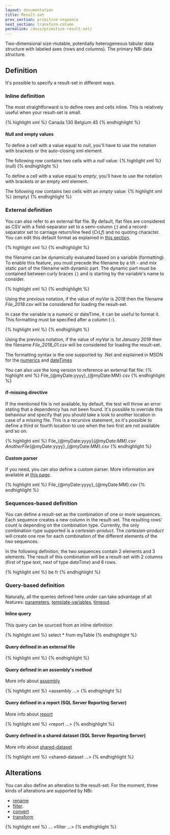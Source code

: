 ```yaml
---
layout: documentation
title: Result-set
prev_section: primitive-sequence
next_section: transform-column
permalink: /docs/primitive-result-set/
---
```

Two-dimensional size-mutable, potentially heterogeneous tabular data structure with labeled axes (rows and columns). The primary NBi data structure.

## Definition

It's possible to specify a result-set in different ways.

### Inline definition

The most straightforward is to define rows and cells inline. This is relatively useful when your result-set is small.

{% highlight xml %}
<result-set>
  <row>
    <cell>Canada</cell>
    <cell>130</cell>
  </row>
  <row>
    <cell>Belgium</cell>
    <cell>45</cell>
  </row>
</result-set>
{% endhighlight %}

#### Null and empty values

To define a cell with a value equal to *null*, you'll have to use the notation with brackets or the auto-closing xml element.

The following row contains two cells with a *null* value:
{% highlight xml %}
<row>
  <cell>(null)</cell>
  <cell/>
</row>
{% endhighlight %}

To define a cell with a value equal to *empty*, you'll have to use the notation with brackets or an empty xml element.

The following row contains two cells with an *empty* value:
{% highlight xml %}
<row>
  <cell>(empty)</cell>
  <cell></cell>
</row>
{% endhighlight %}

### External definition

You can also refer to an external flat file. By default, flat files are considered as CSV with a field-separator set to a semi-column (*;*) and a record-separator set to carriage return/line feed (*CrLf*) and no quoting character. You can edit this default format as explained in [this section](../config-profile-csv/).

{% highlight xml %}
<result-set file="myFile.csv"/>
{% endhighlight %}

the filename can be dynamically evaluated based on a variable (formatting). To enable this feature, you must precede the filename by a tilt ```~``` and mix static part of the filename with dynamic part. The dynamic part must be contained between curly braces ```{}``` and is starting by the variable's name to consider.

{% highlight xml %}
<result-set file="File_{@myVar}.csv"/>
{% endhighlight %}

Using the previous notation, if the value of *myVar* is *2018* then the filename *File_2018.csv* will be considered for loading the result-set.

In case the variable is a numeric or dateTime, it can be useful to format it. This formatting must be specified after a column (```:```).

{% highlight xml %}
<result-set file="File_{@myDate:yyyy}_{@myDate:MM}.csv"/>
{% endhighlight %}

Using the previous notation, if the value of *myVar* is *1st January 2018* then the filename *File_2018_01.csv* will be considered for loading the result-set.

The formatting syntax is the one supported by .Net and explained in MSDN for the [numerics](https://docs.microsoft.com/en-us/dotnet/standard/base-types/custom-numeric-format-strings) and [dateTimes](https://docs.microsoft.com/en-us/dotnet/standard/base-types/custom-date-and-time-format-strings)

You can also use the long version to reference an external flat file:
{% highlight xml %}
<result-set>
  <file>
    <path>File_{@myDate:yyyy}_{@myDate:MM}.csv</path>
  </file>
</result-set>
{% endhighlight %}

#### if-missing directive

If the mentioned file is not available, by default, the test will throw an error stating that a dependency has not been found. It's possible to override this behaviour and specify that you should take a look to another location in case of a missing file. This is a recursive statement, so it's possible to define a third or fourth location to use when the two first are not available and so on.

{% highlight xml %}
<result-set>
  <file>
    <path>File_{@myDate:yyyy}_{@myDate:MM}.csv</path>
    <if-missing>
      <file>
        <path>AnotherFile_{@myDate:yyyy}_{@myDate:MM}.csv</path>
      </file>
    </if-missing>
  </file>
</result-set>
{% endhighlight %}

#### Custom parser

If you need, you can also define a custom parser. More information are available at [this page](../extension-flatfile/).

{% highlight xml %}
<result-set>
  <file>
    <path>File_{@myDate:yyyy}_{@myDate:MM}.csv</path>
    <parser name="opendata"/>
  </file>
</result-set>
{% endhighlight %}

### Sequences-based definition

You can define a result-set as the combination of one or more sequences. Each sequence creates a new column in the result-set. The resulting rows' count is depending on the combination type. Currently, the only combination-type supported is a *cartesian-product*. The *cartesian-product* will create one row for each combination of the different elements of the two sequences.

In the following definition, the two sequences contain 2 elements and 3 elements. The result of this combination will be a result-set with 2 columns (first of type *text*, next of type *dateTime*) and 6 rows.

{% highlight xml %}
<result-set>
  <sequences-combination operation="cartesian-product">
    <sequence type="text">
      <item>be</item>
      <item>fr</item>
    </sequence>
    <sequence type="dateTime">
      <loop-sentinel seed="2015-01-01" terminal="2017-01-01" step="1 year"/>
    </sequence>
  </sequences-combination>
</result-set>
{% endhighlight %}

### Query-based definition

Naturally, all the queries defined here under can take advantage of all features: [parameters](../query-parameter), [template-variables](../query-template), [timeout](../query-timeout).

#### Inline query

This query can be sourced from an inline definition

{% highlight xml %}
<result-set>
  <query>
    select * from myTable
  </query>
<result-set>
{% endhighlight %}

#### Query defined in an external file

{% highlight xml %}
<result-set>
  <query file="myQuery.sql"/>
<result-set>
{% endhighlight %}

#### Query defined in an assembly's method

More info about [assembly](../docs/query-assembly)

{% highlight xml %}
<result-set>
  <query>
    <assembly ...>
  <query>
<result-set>
{% endhighlight %}

#### Query defined in a report (SQL Server Reporting Server)

More info about [report](../docs/query-report#dataset)

{% highlight xml %}
<result-set>
  <query>
    <report ...>
  <query>
<result-set>
{% endhighlight %}

#### Query defined in a shared dataset (SQL Server Reporting Server)

More info about [shared-dataset](../docs/shared-dataset)

{% highlight xml %}
<result-set>
  <query>
    <shared-dataset ...>
  <query>
<result-set>
{% endhighlight %}

## Alterations

You can also define an alteration to the result-set. For the moment, three kinds of alterations are supported by NBi:

* [rename](../resultset-alterations/#renaming)
* [filter](../resultset-rows-count-advanced/#filter).
* [convert](../resultset-alterations/#converts)
* [transform](../transform-column/)

{% highlight xml %}
<result-set>
  <query>
    ...
  <query>
  <alteration>
    <filter ...>
  </alteration>
<result-set>
{% endhighlight %}
